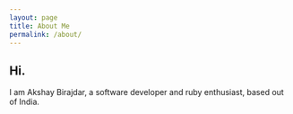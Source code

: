 ```yaml
---
layout: page
title: About Me
permalink: /about/
---
```


<h2>Hi.</h2>

I am Akshay Birajdar, a software developer and ruby enthusiast, based out of India.
